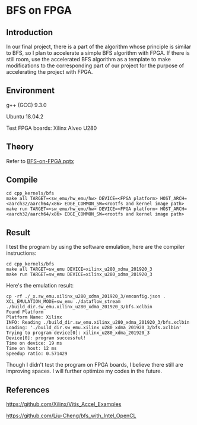# BFS on FPGA

## Introduction

In our final project, there is a part of the algorithm whose principle is similar to BFS, so I plan to accelerate a simple BFS algorithm with FPGA. If there is still room, use the accelerated BFS algorithm as a template to make modifications to the corresponding part of our project for the purpose of accelerating the project with FPGA.

## Environment

g++ (GCC) 9.3.0

Ubuntu 18.04.2

Test FPGA boards: Xilinx Alveo U280

## Theory

Refer to [BFS-on-FPGA.pptx](BFS-on-FPGA.pptx)

## Compile

```shell
cd cpp_kernels/bfs
make all TARGET=<sw_emu/hw_emu/hw> DEVICE=<FPGA platform> HOST_ARCH=<aarch32/aarch64/x86> EDGE_COMMON_SW=<rootfs and kernel image path>
make run TARGET=<sw_emu/hw_emu/hw> DEVICE=<FPGA platform> HOST_ARCH=<aarch32/aarch64/x86> EDGE_COMMON_SW=<rootfs and kernel image path>
```

## Result

I test the program by using the software emulation, here are the compiler instructions:

```shell
cd cpp_kernels/bfs
make all TARGET=sw_emu DEVICE=xilinx_u280_xdma_201920_3
make run TARGET=sw_emu DEVICE=xilinx_u280_xdma_201920_3
```

Here's the emulation result:

```
cp -rf ./_x.sw_emu.xilinx_u280_xdma_201920_3/emconfig.json .
XCL_EMULATION_MODE=sw_emu ./dataflow_stream ./build_dir.sw_emu.xilinx_u280_xdma_201920_3/bfs.xclbin
Found Platform
Platform Name: Xilinx
INFO: Reading ./build_dir.sw_emu.xilinx_u280_xdma_201920_3/bfs.xclbin
Loading: './build_dir.sw_emu.xilinx_u280_xdma_201920_3/bfs.xclbin'
Trying to program device[0]: xilinx_u280_xdma_201920_3
Device[0]: program successful!
Time on device: 19 ms
Time on host: 12 ms
Speedup ratio: 0.571429
```

Though I didn't test the program on FPGA boards, I believe there still are improving spaces. I will further optimize my codes in the future.


## References

https://github.com/Xilinx/Vitis_Accel_Examples

https://github.com/Liu-Cheng/bfs_with_Intel_OpenCL

